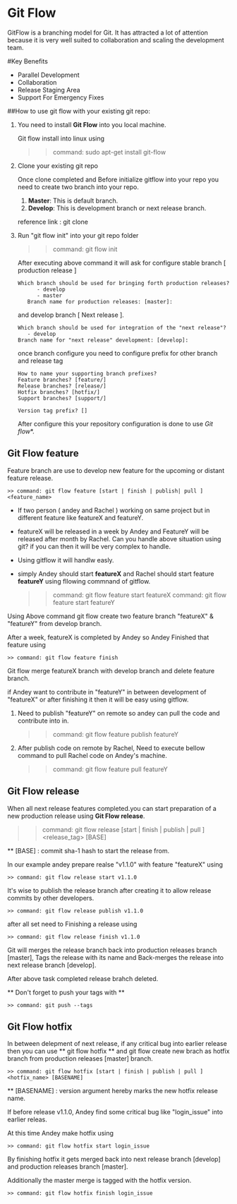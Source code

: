 # Git Flow
GitFlow is a branching model for Git. It has attracted a lot of attention because it is very well suited to collaboration and scaling the development team.

#Key Benefits
- Parallel Development
- Collaboration
- Release Staging Area
- Support For Emergency Fixes


##How to use git flow with your existing git repo:

1.  You need to install **Git Flow** into you local machine.

    Git flow install into linux using

    >> command: sudo apt-get install git-flow

2.  Clone your existing git repo

    Once clone completed and Before initialize gitflow into your repo you need to create two branch into your repo.

    1. **Master**: This is default branch.
    2. **Develop**: This is development branch or next release branch.

    reference link : git clone

3.  Run "git flow init" into your git repo folder

    >> command: git flow init

    After executing above command it will ask for configure stable branch [ production release ]

    ```
    Which branch should be used for bringing forth production releases?
          - develop
          - master
       Branch name for production releases: [master]:
    ```
    and develop branch [ Next release ].

    ```
    Which branch should be used for integration of the "next release"?
       - develop
    Branch name for "next release" development: [develop]:
    ```

    once branch configure you need to configure prefix for other branch and release tag

    ```
    How to name your supporting branch prefixes?
    Feature branches? [feature/]
    Release branches? [release/]
    Hotfix branches? [hotfix/]
    Support branches? [support/]

    Version tag prefix? []
    ```

    After configure this your repository configuration is done to use *Git flow**.


##  Git Flow feature

Feature branch are use to develop new feature for the upcoming or distant feature release.

    >> command: git flow feature [start | finish | publish| pull ] <feature_name>

- If two person ( andey and Rachel ) working on same project but in different feature like featureX and featureY.

- featureX will be released in a week by Andey and FeatureY will be released after month by Rachel. Can you handle above situation using git? if you can then it will be very complex to handle.

- Using gitflow it will handlw easly.

- simply Andey should start **featureX** and Rachel should start feature **featureY** using fllowing commnand of gitflow.

    >> command: git flow feature start featureX
    >> command: git flow feature start featureY

Using Above command git flow create two feature branch "featureX" & "featureY" from develop branch.

After a week, featureX is completed by Andey so Andey Finished that feature using

    >> command: git flow feature finish

Git flow merge featureX branch with develop branch and delete feature branch.

if Andey want to contribute in "featureY" in between development of "featureX" or after finishing it then it will be easy using gitflow.

1. Need to publish "featureY" on remote so andey can pull the code and contribute into in.

    >> command: git flow feature publish featureY


2. After publish code on remote by Rachel, Need to execute bellow command to pull Rachel code on Andey's machine.

    >> command: git flow feature pull featureY


##  Git Flow release

When all next release features completed.you can start preparation of a new production release using **Git Flow release**.

>> command: git flow release [start | finish | publish | pull ] <release_tag> [BASE]

** [BASE] : commit sha-1 hash to start the release from.

In our example andey prepare realse "v1.1.0" with feature "featureX" using

    >> command: git flow release start v1.1.0

It's wise to publish the release branch after creating it to allow release commits by other developers.

    >> command: git flow release publish v1.1.0

after all set need to Finishing a release using

    >> command: git flow release finish v1.1.0

Git will merges the release branch back into production releases branch [master], Tags the release with its name and Back-merges the release into next release branch [develop].

After above task completed release brahch deleted.

** Don't forget to push your tags with **

    >> command: git push --tags


##  Git Flow hotfix
In between delepment of next release, if any critical bug into earlier release then you can use ** git flow hotfix ** and git flow create new brach as hotfix branch from production releases [master] branch.

    >> command: git flow hotfix [start | finish | publish | pull ] <hotfix_name> [BASENAME]

** [BASENAME] : version argument hereby marks the new hotfix release name.

If before release v1.1.0, Andey find some critical bug like "login_issue" into earlier releas.

At this time Andey make hotfix using

    >> command: git flow hotfix start login_issue

By finishing hotfix it gets merged back into next release branch [develop] and production releases branch [master].

Additionally the master merge is tagged with the hotfix version.

    >> command: git flow hotfix finish login_issue


